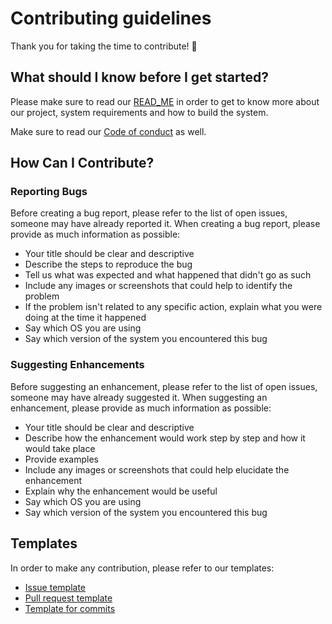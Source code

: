 # Contributing guidelines

Thank you for taking the time to contribute! :tada:

## What should I know before I get started?

Please make sure to read our [READ_ME](https://github.com/fga-eps-mds/2019.1-ADA/blob/master/README.md) in order to get to know more about our project, system requirements and how to build the system.

Make sure to read our [Code of conduct](https://github.com/fga-eps-mds/2019.1-ADA/blob/master/CODE_OF_CONDUCT.md) as well.

## How Can I Contribute?

### Reporting Bugs

Before creating a bug report, please refer to the list of open issues, someone may have already reported it.
When creating a bug report, please provide as much information as possible:

* Your title should be clear and descriptive
* Describe the steps to reproduce the bug
* Tell us what was expected and what happened that didn't go as such
* Include any images or screenshots that could help to identify the problem
* If the problem isn't related to any specific action, explain what you were doing at the time it happened
* Say which OS you are using
* Say which version of the system you encountered this bug

### Suggesting Enhancements

Before suggesting an enhancement, please refer to the list of open issues, someone may have already suggested it.
When suggesting an enhancement, please provide as much information as possible:

* Your title should be clear and descriptive
* Describe how the enhancement would work step by step and how it would take place
* Provide examples
* Include any images or screenshots that could help elucidate the enhancement
* Explain why the enhancement would be useful
* Say which OS you are using
* Say which version of the system you encountered this bug

## Templates

In order to make any contribution, please refer to our templates:

* [Issue template](https://github.com/fga-eps-mds/2019.1-ADA/blob/master/.github/ISSUE_TEMPLATE/issue-template.md)
* [Pull request template](https://github.com/fga-eps-mds/2019.1-ADA/blob/master/pull_request_template.md)
* [Template for commits](https://github.com/fga-eps-mds/2019.1-ADA/)
